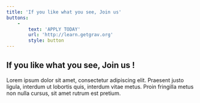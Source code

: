 ```yaml
---
title: 'If you like what you see, Join us'
buttons:
    -
        text: 'APPLY TODAY'
        url: 'http://learn.getgrav.org'
        style: button
---
```


## If you like what you see, Join us !

Lorem ipsum dolor sit amet, consectetur adipiscing elit. Praesent justo ligula, interdum ut lobortis quis, interdum vitae metus. Proin fringilla metus non nulla cursus, sit amet rutrum est pretium.
